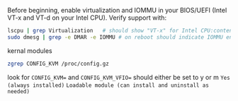 Before beginning, enable virtualization and IOMMU in your BIOS/UEFI (Intel VT-x and VT-d on your Intel CPU). Verify support with:

```bash
lscpu | grep Virtualization   # should show "VT-x" for Intel CPU:contentReference[oaicite:0]{index=0} 
sudo dmesg | grep -e DMAR -e IOMMU # on reboot should indicate IOMMU enabled
```

kernal modules 
```bash
zgrep CONFIG_KVM /proc/config.gz
```

look for `CONFIG_KVM=` and `CONFIG_KVM_VFIO=` should either be set to y or m
`Yes (always installed)`
`Loadable module (can install and uninstall as needed)`
